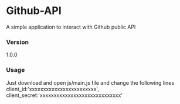 # Github-API
A simple application to interact with Github public API

### Version
1.0.0

### Usage

Just download and open js/main.js file and change the following lines
client_id:'xxxxxxxxxxxxxxxxxxxxxxxx',
client_secret:'xxxxxxxxxxxxxxxxxxxxxxxxxxxxx'
